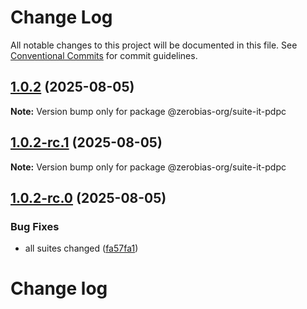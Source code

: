 # Change Log

All notable changes to this project will be documented in this file.
See [Conventional Commits](https://conventionalcommits.org) for commit guidelines.

## [1.0.2](https://github.com/zerobias-org/suite/compare/@zerobias-org/suite-it-pdpc@1.0.2-rc.1...@zerobias-org/suite-it-pdpc@1.0.2) (2025-08-05)

**Note:** Version bump only for package @zerobias-org/suite-it-pdpc





## [1.0.2-rc.1](https://github.com/zerobias-org/suite/compare/@zerobias-org/suite-it-pdpc@1.0.2-rc.0...@zerobias-org/suite-it-pdpc@1.0.2-rc.1) (2025-08-05)

**Note:** Version bump only for package @zerobias-org/suite-it-pdpc





## [1.0.2-rc.0](https://github.com/zerobias-org/suite/compare/@zerobias-org/suite-it-pdpc@1.0.1...@zerobias-org/suite-it-pdpc@1.0.2-rc.0) (2025-08-05)


### Bug Fixes

* all suites changed ([fa57fa1](https://github.com/zerobias-org/suite/commit/fa57fa1af7628003297df46b2d7740fe95bd2666))





# Change log
